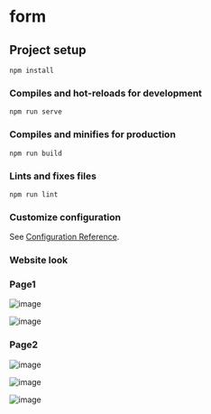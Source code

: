 # form

## Project setup
```
npm install
```

### Compiles and hot-reloads for development
```
npm run serve
```

### Compiles and minifies for production
```
npm run build
```

### Lints and fixes files
```
npm run lint
```

### Customize configuration
See [Configuration Reference](https://cli.vuejs.org/config/).
###  Website look


### Page1
![image](https://github.com/Rishahum/Form/assets/98969301/0e50efa2-3450-49d0-a449-a022fda01f1b)

![image](https://github.com/Rishahum/Form/assets/98969301/86c6930d-2b8e-4c37-b1c9-b6147e5f2e65)

 ### Page2
 ![image](https://github.com/Rishahum/Form/assets/98969301/f4c4aab8-7409-41f3-acac-2fade2ac76c8)
 
 ![image](https://github.com/Rishahum/Form/assets/98969301/ba87f603-264d-47c6-bab0-9a5cb400cba7)

 ![image](https://github.com/Rishahum/Form/assets/98969301/ea9d85b8-21ae-4d22-8950-29008e32f73d)




